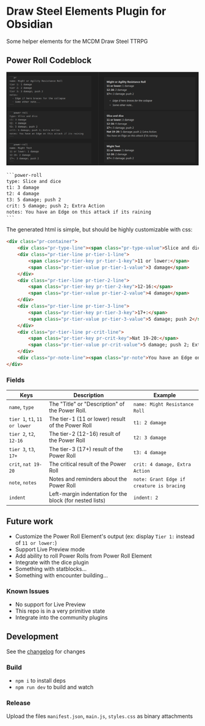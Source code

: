 # Draw Steel Elements Plugin for Obsidian

Some helper elements for the MCDM Draw Steel TTRPG

## Power Roll Codeblock

![powerroll.png](powerroll.png)

	```power-roll
	type: Slice and dice
	t1: 3 damage
	t2: 4 damage
	t3: 5 damage; push 2
	crit: 5 damage; push 2; Extra Action
	notes: You have an Edge on this attack if its raining
	```

The generated html is simple, but should be highly customizable with css:

```html
<div class="pr-container">
    <div class="pr-type-line"><span class="pr-type-value">Slice and dice</span></div>
    <div class="pr-tier-line pr-tier-1-line">
        <span class="pr-tier-key pr-tier-1-key">11 or lower:</span>
        <span class="pr-tier-value pr-tier-1-value">3 damage</span>
    </div>
    <div class="pr-tier-line pr-tier-2-line">
		<span class="pr-tier-key pr-tier-2-key">12-16:</span> 
		<span class="pr-tier-value pr-tier-2-value">4 damage</span>
	</div>
    <div class="pr-tier-line pr-tier-3-line">
		<span class="pr-tier-key pr-tier-3-key">17+:</span> 
		<span class="pr-tier-value pr-tier-3-value">5 damage; push 2</span>
	</div>
    <div class="pr-tier-line pr-crit-line">
		<span class="pr-tier-key pr-crit-key">Nat 19-20:</span> 
		<span class="pr-tier-value pr-crit-value">5 damage; push 2; Extra Action</span>
	</div>
    <div class="pr-note-line"><span class="pr-note">You have an Edge on this attack if its raining</span></div>
</div>
```

### Fields

| Keys                          | Description                                              | Example                                   |
|-------------------------------| -------------------------------------------------------- | ----------------------------------------- |
| `name`, `type`                | The "Title" or "Description" of the Power Roll.          | `name: Might Resistance Roll`             |
| `tier 1`, `t1`, `11 or lower` | The tier-1 (11 or lower) result of the Power Roll        | `t1: 2 damage`                            |
| `tier 2`, `t2`, `12-16`       | The tier-2 (12-16) result of the Power Roll              | `t2: 3 damage`                            |
| `tier 3`, `t3`, `17+`         | The tier-3 (17+) result of the Power Roll                | `t3: 4 damage`                            |
| `crit`, `nat 19-20`           | The critical result of the Power Roll                    | `crit: 4 damage, Extra Action`            |
| `note`, `notes`               | Notes and reminders about the Power Roll                 | `note: Grant Edge if creature is bracing` |
| `indent`                      | Left-margin indentation for the block (for nested lists) | `indent: 2`                               |

## Future work

- Customize the Power Roll Element's output (ex: display `Tier 1:` instead of `11 or lower:`)
- Support Live Preview mode
- Add ability to roll Power Rolls from Power Roll Element
- Integrate with the dice plugin
- Something with statblocks...
- Something with encounter building...

### Known Issues

- No support for Live Preview
- This repo is in a very primitive state
- Integrate into the community plugins

## Development

See the [changelog](CHANGELOG.md) for changes 

### Build

- `npm i` to install deps
- `npm run dev` to build and watch

### Release

Upload the files `manifest.json`, `main.js`, `styles.css` as binary attachments
